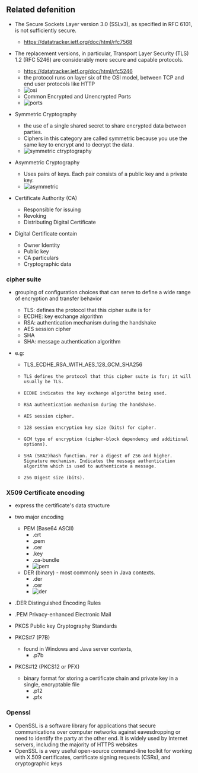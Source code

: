 ## Related defenition

* The Secure Sockets Layer version 3.0 (SSLv3), as specified in RFC 6101, is not sufficiently secure.
  * https://datatracker.ietf.org/doc/html/rfc7568

* The replacement versions, in particular, Transport Layer Security (TLS) 1.2 (RFC 5246) are considerably more secure and
   capable protocols.
  * https://datatracker.ietf.org/doc/html/rfc5246
  * the protocol runs on layer six of the OSI model, between TCP and end user protocols like HTTP
  * ![osi](https://github.com/hojat-gazestani/linux/blob/main/pki/Plurasight%20Linux%20Encryption%20Security(LPIC-3%20303)/Pic/1-osi.png)
  * Common Encrypted and Unencrypted Ports
  * ![ports](https://github.com/hojat-gazestani/linux/blob/main/pki/Plurasight%20Linux%20Encryption%20Security(LPIC-3%20303)/Pic/2-ports.png)

* Symmetric Cryptography
  * the use of a single shared secret to share encrypted data between parties.
  * Ciphers in this category are called symmetric because you use the same key to encrypt and to decrypt the data.
  * ![symmetric ctryptography](https://github.com/hojat-gazestani/linux/blob/main/pki/Plurasight%20Linux%20Encryption%20Security(LPIC-3%20303)/Pic/3-symmetric%20cryptography.png)
* Asymmetric Cryptography
  * Uses pairs of keys. Each pair consists of a public key and a private key. 
  * ![asymmetric](https://github.com/hojat-gazestani/linux/blob/main/pki/Plurasight%20Linux%20Encryption%20Security(LPIC-3%20303)/Pic/4-Asymmetric%20Ctryptophragy.png)

* Certificate Authority (CA)
  * Responsible for issuing 
  * Revoking
  * Distributing Digital Certificate

* Digital Certificate contain
  * Owner Identity
  * Public key
  * CA particulars 
  * Cryptographic data

### cipher suite
* grouping of configuration choices that can serve to define a wide range of encryption and transfer behavior
  * TLS: defines the protocol that this cipher suite is for
  * ECDHE: key exchange algorithm
  * RSA: authentication mechanism during the handshake
  * AES session cipher
  * SHA
  * SHA: message authentication algorithm 

* e.g:
  * TLS_ECDHE_RSA_WITH_AES_128_GCM_SHA256
  *     TLS defines the protocol that this cipher suite is for; it will usually be TLS.
  *     ECDHE indicates the key exchange algorithm being used.
  *     RSA authentication mechanism during the handshake.
  *     AES session cipher.
  *     128 session encryption key size (bits) for cipher.
  *     GCM type of encryption (cipher-block dependency and additional options).
  *     SHA (SHA2)hash function. For a digest of 256 and higher. Signature mechanism. Indicates the message authentication algorithm which is used to authenticate a message.
  *     256 Digest size (bits).

### X509 Certificate encoding
* express the certificate's data structure

* two major encoding
  * PEM (Base64 ASCII)
    * .crt
    * .pem
    * .cer
    * .key
    * .ca-bundle
    * ![pem]()
  * DER (binary) - most commonly seen in Java contexts.
    * .der
    * .cer
    * ![der]()
  
* .DER Distinguished Encoding Rules
* .PEM Privacy-enhanced Electronic Mail
* PKCS Public key Cryptography Standards

* PKCS#7 (P7B)
  * found in Windows and Java server contexts,
    * .p7b
* PKCS#12 (PKCS12 or PFX) 
  * binary format for storing a certificate chain and private key in a single, encryptable file
    * .p12
    * .pfx

### Openssl
* OpenSSL is a software library for applications that secure communications over computer networks against eavesdropping or need to identify the party at the other end. It is widely used by Internet servers, including the majority of HTTPS websites
* OpenSSL is a very useful open-source command-line toolkit for working with X.509 certificates, certificate signing requests (CSRs), and cryptographic keys